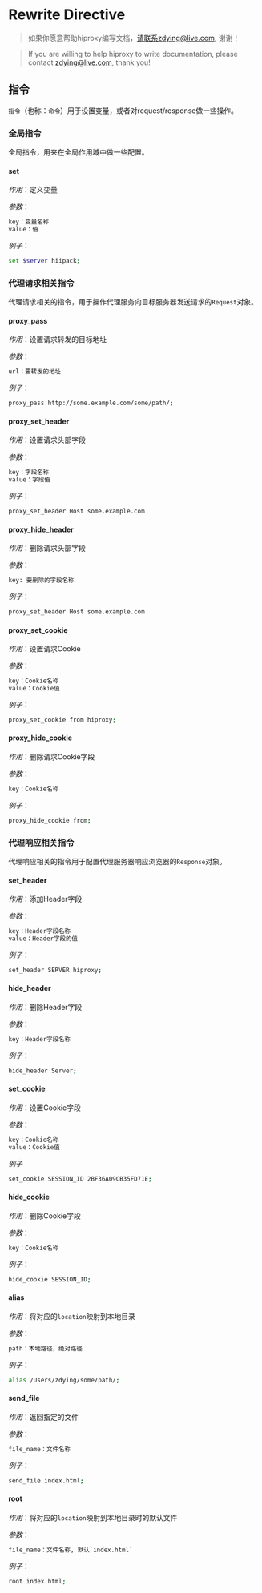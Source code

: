 # Rewrite Directive

> 如果你愿意帮助hiproxy编写文档，请联系zdying@live.com, 谢谢！

> If you are willing to help hiproxy to write documentation, please contact zdying@live.com, thank you!

## 指令

`指令`（也称：`命令`）用于设置变量，或者对request/response做一些操作。

### 全局指令

全局指令，用来在全局作用域中做一些配置。

#### set

*作用*：定义变量

*参数*：

```bash
key：变量名称
value：值
```

*例子*：

```bash
set $server hiipack;
```

### 代理请求相关指令 

代理请求相关的指令，用于操作代理服务向目标服务器发送请求的`Request`对象。

#### proxy_pass

*作用*：设置请求转发的目标地址

*参数*：

```bash
url：要转发的地址
```

*例子*：

```bash
proxy_pass http://some.example.com/some/path/;
```


#### proxy_set_header 

*作用*：设置请求头部字段

*参数*：

```bash
key：字段名称
value：字段值
```

*例子*：

```bash
proxy_set_header Host some.example.com
```

#### proxy_hide_header 

*作用*：删除请求头部字段

*参数*：

```bash
key: 要删除的字段名称
```

*例子*：

```bash
proxy_set_header Host some.example.com
```

#### proxy_set_cookie 

*作用*：设置请求Cookie

*参数*：

```bash
key：Cookie名称
value：Cookie值
```

*例子*：

```bash
proxy_set_cookie from hiproxy;
```

#### proxy_hide_cookie 

*作用*：删除请求Cookie字段

*参数*：

```bash
key：Cookie名称
```

*例子*：

```bash
proxy_hide_cookie from;
```

### 代理响应相关指令 

代理响应相关的指令用于配置代理服务器响应浏览器的`Response`对象。

#### set_header 

*作用*：添加Header字段

*参数*：

```bash
key：Header字段名称
value：Header字段的值
```

*例子*：

```bash
set_header SERVER hiproxy;
```

#### hide_header 

*作用*：删除Header字段

*参数*：

```bash
key：Header字段名称
```

*例子*：

```bash
hide_header Server;
```

#### set_cookie 

*作用*：设置Cookie字段

*参数*：

```bash
key：Cookie名称
value：Cookie值
```
*例子*

```bash
set_cookie SESSION_ID 2BF36A09CB35FD71E;
```

#### hide_cookie 

*作用*：删除Cookie字段

*参数*：

```bash
key：Cookie名称
```

*例子*：

```bash
hide_cookie SESSION_ID;
```

#### alias 

*作用*：将对应的`location`映射到本地目录

*参数*：

```bash
path：本地路径，绝对路径
```

*例子*：

```bash
alias /Users/zdying/some/path/;
```

#### send_file 

*作用*：返回指定的文件

*参数*：

```bash
file_name：文件名称
```

*例子*：

```bash
send_file index.html;
```

#### root 

*作用*：将对应的`location`映射到本地目录时的默认文件

*参数*：

```bash
file_name：文件名称, 默认`index.html`
```

*例子*：

```bash
root index.html;
```






